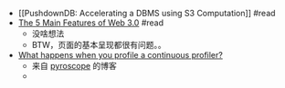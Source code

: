 - [[PushdownDB: Accelerating a DBMS using S3 Computation]] #read
- [The 5 Main Features of Web 3.0](https://www.expert.ai/blog/web-3-0/) #read
	- 没啥想法
	- BTW，页面的基本呈现都很有问题。。
- [What happens when you profile a continuous profiler?](https://pyroscope.io/blog/profile-continuous-profiler/)
	- 来自 [pyroscope](https://pyroscope.io) 的博客
	-